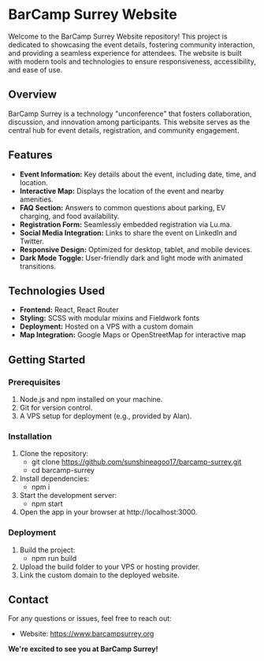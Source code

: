 # BarCamp Surrey Website

Welcome to the BarCamp Surrey Website repository! This project is dedicated to showcasing the event details, fostering community interaction, and providing a seamless experience for attendees. The website is built with modern tools and technologies to ensure responsiveness, accessibility, and ease of use.

## Overview

BarCamp Surrey is a technology "unconference" that fosters collaboration, discussion, and innovation among participants. This website serves as the central hub for event details, registration, and community engagement.

## Features

- **Event Information:** Key details about the event, including date, time, and location.
- **Interactive Map:** Displays the location of the event and nearby amenities.
- **FAQ Section:** Answers to common questions about parking, EV charging, and food availability.
- **Registration Form:** Seamlessly embedded registration via Lu.ma.
- **Social Media Integration:** Links to share the event on LinkedIn and Twitter.
- **Responsive Design:** Optimized for desktop, tablet, and mobile devices.
- **Dark Mode Toggle:** User-friendly dark and light mode with animated transitions.

## Technologies Used

- **Frontend:** React, React Router
- **Styling:** SCSS with modular mixins and Fieldwork fonts
- **Deployment:** Hosted on a VPS with a custom domain
- **Map Integration:** Google Maps or OpenStreetMap for interactive map

## Getting Started

### Prerequisites

1. Node.js and npm installed on your machine.
2. Git for version control.
3. A VPS setup for deployment (e.g., provided by Alan).

### Installation

1. Clone the repository:
   - git clone https://github.com/sunshineagoo17/barcamp-surrey.git
   - cd barcamp-surrey
2. Install dependencies:
    - npm i
3. Start the development server:
    - npm start
4. Open the app in your browser at http://localhost:3000.

### Deployment

1. Build the project:
    - npm run build
2. Upload the build folder to your VPS or hosting provider.
3. Link the custom domain to the deployed website.

## Contact

For any questions or issues, feel free to reach out:
- Website: https://www.barcampsurrey.org

**We're excited to see you at BarCamp Surrey!**